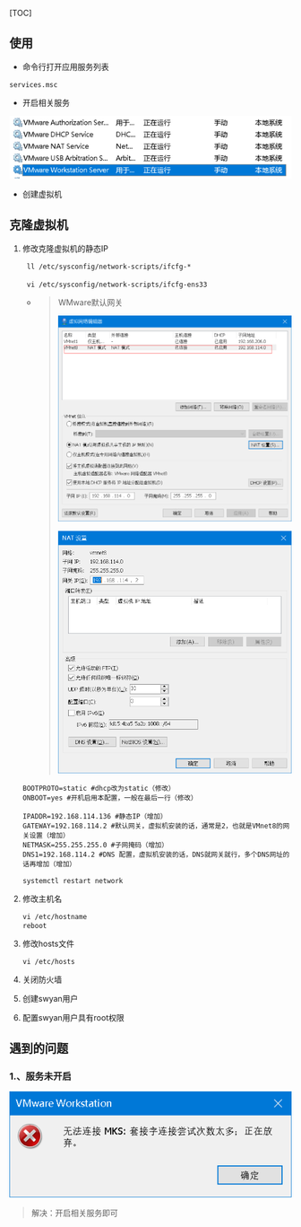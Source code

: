 [TOC]

## 使用

- 命令行打开应用服务列表

```
services.msc
```

-  开启相关服务

![1572133668589](./assets/1572133668589.png)

- 创建虚拟机

## 克隆虚拟机

1. 修改克隆虚拟机的静态IP

    ```
     ll /etc/sysconfig/network-scripts/ifcfg-*
     
     vi /etc/sysconfig/network-scripts/ifcfg-ens33
    ```

    - > WMware默认网关
        >
        > ![1572139365794](assets/1572139365794.png)
        >
        > ![1572139326697](assets/1572139326697.png)

        

        

    ```
    BOOTPROTO=static #dhcp改为static（修改）
    ONBOOT=yes #开机启用本配置，一般在最后一行（修改）
     
    IPADDR=192.168.114.136 #静态IP（增加）
    GATEWAY=192.168.114.2 #默认网关，虚拟机安装的话，通常是2，也就是VMnet8的网关设置（增加）
    NETMASK=255.255.255.0 #子网掩码（增加）
    DNS1=192.168.114.2 #DNS 配置，虚拟机安装的话，DNS就网关就行，多个DNS网址的话再增加（增加）
    ```

    ```
    systemctl restart network
    ```

    

2. 修改主机名

    ```
    vi /etc/hostname
    reboot
    ```

3. 修改hosts文件

    ```
    vi /etc/hosts
    ```

    

4. 关闭防火墙

5. 创建swyan用户

6. 配置swyan用户具有root权限

## 遇到的问题

### 1.、服务未开启

![1572133848540](./assets/1572133848540.png)

> 解决：开启相关服务即可